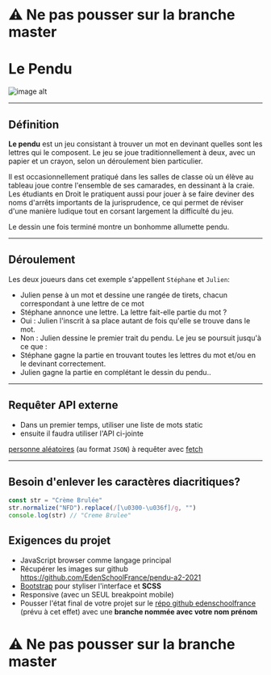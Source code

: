 # :warning: Ne pas pousser sur la branche master

# Le Pendu

![image alt](https://bafybeicf2ors3jkmbpvojxrji3mlo2fj5zrmshah4uoibfmsjdpcbt2twe.ipfs.infura-ipfs.io)
___

## Définition

**Le pendu** est un jeu consistant à trouver un mot en devinant quelles sont les lettres qui le composent. Le jeu se joue traditionnellement à deux, avec un papier et un crayon, selon un déroulement bien particulier.

Il est occasionnellement pratiqué dans les salles de classe où un élève au tableau joue contre l'ensemble de ses camarades, en dessinant à la craie. Les étudiants en Droit le pratiquent aussi pour jouer à se faire deviner des noms d'arrêts importants de la jurisprudence, ce qui permet de réviser d'une manière ludique tout en corsant largement la difficulté du jeu.

Le dessin une fois terminé montre un bonhomme allumette pendu.
___

## Déroulement
Les deux joueurs dans cet exemple s'appellent `Stéphane` et `Julien`:

- Julien pense à un mot et dessine une rangée de tirets, chacun correspondant à une lettre de ce mot
- Stéphane annonce une lettre.
La lettre fait-elle partie du mot ?
- Oui : Julien l'inscrit à sa place autant de fois qu'elle se trouve dans le mot.
- Non : Julien dessine le premier trait du pendu.
Le jeu se poursuit jusqu'à ce que :
- Stéphane gagne la partie en trouvant toutes les lettres du mot et/ou en le devinant correctement.
- Julien gagne la partie en complétant le dessin du pendu..
___
## Requêter API externe


- Dans un premier temps, utiliser une liste de mots static
- ensuite il faudra utiliser l'API ci-jointe

[personne aléatoires](https://randomuser.me/api/?results=10/) (au format `JSON`) à requêter avec [fetch](https://developer.mozilla.org/fr/docs/Web/API/Fetch_API/Using_Fetch#:~:text=L'utilisation%20la%20plus%20simple,pas%20exactement%20de%20l'image.)
___

## Besoin d'enlever les caractères diacritiques?

```js
const str = "Crème Brulée"
str.normalize("NFD").replace(/[\u0300-\u036f]/g, "")
console.log(str) // "Creme Brulee"
```

## Exigences du projet

- JavaScript browser comme langage principal
- Récupérer les images sur github https://github.com/EdenSchoolFrance/pendu-a2-2021
- [Bootstrap](https://getbootstrap.com) pour styliser l'interface et **SCSS**
- Responsive (avec un SEUL breakpoint mobile)
- Pousser l'état final de votre projet sur le [répo github edenschoolfrance](https://github.com/EdenSchoolFrance/pendu-a2-2021) (prévu à cet effet) avec une **branche nommée avec votre nom prénom**

# :warning: Ne pas pousser sur la branche master


